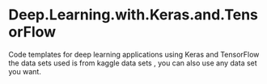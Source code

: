 # Deep.Learning.with.Keras.and.TensorFlow
Code templates for deep learning applications using Keras and TensorFlow
the data sets used is from kaggle data sets , you can also use any data set you want. 
